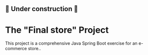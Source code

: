 ## 🚧 Under construction 🚧

# The "Final store" Project

This project is a comprehensive Java Spring Boot exercise for an e-commerce store..
